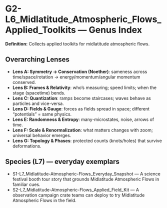 # G2-L6_Midlatitude_Atmospheric_Flows_Applied_Toolkits — Genus Index
**Definition:** Collects applied toolkits for midlatitude atmospheric flows.

## Overarching Lenses

- **Lens A: Symmetry -> Conservation (Noether)**: sameness across time/space/rotation → energy/momentum/angular momentum conserved.
- **Lens B: Frames & Relativity**: who’s measuring; speed limits; when the stage (spacetime) bends.
- **Lens C: Quantization**: ramps become staircases; waves behave as particles and vice-versa.
- **Lens D: Fields & Gauge**: forces as fields spread in space; different “potentials” = same physics.
- **Lens E: Randomness & Entropy**: many-microstates, noise, arrows of time.
- **Lens F: Scale & Renormalization**: what matters changes with zoom; universal behavior emerges.
- **Lens G: Topology & Phases**: protected counts (knots/holes) that survive deformations.

## Species (L7) — everyday exemplars
- S1-L7_Midlatitude-Atmospheric-Flows_Everyday_Snapshot — A science festival booth tour story that grounds Midlatitude Atmospheric Flows in familiar cues.
- S2-L7_Midlatitude-Atmospheric-Flows_Applied_Field_Kit — A observation campaign crate teams can deploy to try Midlatitude Atmospheric Flows in the field.
